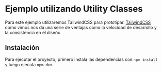 # Ejemplo utilizando Utility Classes

Para este ejemplo utilizaremos TailwindCSS para prototipar. [TailwindCSS](https://tailwindcss.com/) como vimos nos da una serie de ventajas como la velocidad de desarrollo y la consistencia en el diseño.

## Instalación

Para ejecutar el proyecto, primero instala las dependencias con `npm install` y luego ejecuta `npm dev`.

